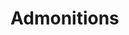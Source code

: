 # Admonitions

<include repo_url="https://github.com/foliant-docs/foliantcontrib.admonitions.git" path="README.md" sethead="2" nohead="true"></include>